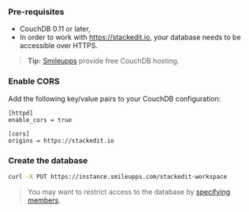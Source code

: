 ### Pre-requisites

- CouchDB 0.11 or later,
- In order to work with https://stackedit.io, your database needs to be accessible over HTTPS.

> **Tip:** [Smileupps](https://www.smileupps.com/) provide free CouchDB hosting.

### Enable CORS

Add the following key/value pairs to your CouchDB configuration:

```
[httpd]
enable_cors = true

[cors]
origins = https://stackedit.io
```


### Create the database

```bash
curl -X PUT https://instance.smileupps.com/stackedit-workspace
```

> You may want to restrict access to the database by [specifying members](http://docs.couchdb.org/en/latest/api/database/security.html).
